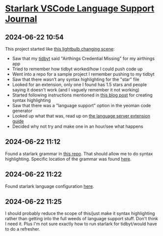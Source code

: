 # [Starlark VSCode Language Support Journal](diurnum://new?type=journal)

## 2024-06-22 10:54

This project started like [this lightbulb changing scene](https://www.youtube.com/watch?v=AbSehcT19u0):

- Saw that my [tidbyt](https://tidbyt.com/) said "Airthings Credential Missing" for my airthings app
- Tried to remember how tidbyt worked/how I could push code up
- Went into a repo for a sample project I remember pushing to my tidbyt
- Saw that there wasn't any syntax highlighting for the "star" file
- Looked for an extension, only one I found has 1.5 stars and people saying it doesn't work (and I vaguely remember it not working)
- Started following instructions mentioned in [this blog post](https://mathspp.com/blog/til/vscode-extension-for-custom-syntax-highlighting) for creating syntax highlighting
- Saw that there was a "language support" option in the yeoman code generator
- Looked up what that was, read up on [the language server extension guide](https://code.visualstudio.com/api/language-extensions/language-server-extension-guide)
- Decided why not try and make one in an hour/see what happens

## 2024-06-22 11:12

Found a starlark grammar in [this repo](https://github.com/bazelbuild/vscode-bazel). That should allow me to do syntax highlighting. Specific location of the grammar was found [here](https://github.com/bazelbuild/vscode-bazel/blob/master/syntaxes/starlark.tmLanguage.json).

## 2024-06-22 11:22

Found starlark language configuration [here](https://github.com/bazelbuild/vscode-bazel/blob/master/syntaxes/starlark.configuration.json).

## 2024-06-22 11:25

I should probably reduce the scope of this/just make it syntax highlighting rather than getting into the full weeds of language support stuff. Don't think I need it. Plus I'm not sure exactly how to run starlark for tidbyt/would have to do a refresher.